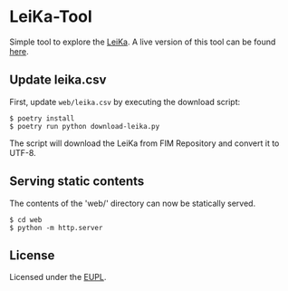 <!--
SPDX-FileCopyrightText: 2021 codedust

SPDX-License-Identifier: EUPL-1.2
-->

# LeiKa-Tool

Simple tool to explore the [LeiKa](https://de.wikipedia.org/wiki/LeiKa).
A live version of this tool can be found [here](https://www.opengovtech.de/leika/).

## Update leika.csv
First, update `web/leika.csv` by executing the download script:

```console
$ poetry install
$ poetry run python download-leika.py
```

The script will download the LeiKa from FIM Repository and convert it to UTF-8.

## Serving static contents
The contents of the 'web/' directory can now be statically served.

```console
$ cd web
$ python -m http.server
```

## License
Licensed under the [EUPL](./LICENSE.txt).

